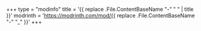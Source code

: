 +++
type = "modinfo"
title = '{{ replace .File.ContentBaseName "-" " " | title }}'
modrinth = 'https://modrinth.com/mod/{{ replace .File.ContentBaseName "-" "_" }}'
+++
